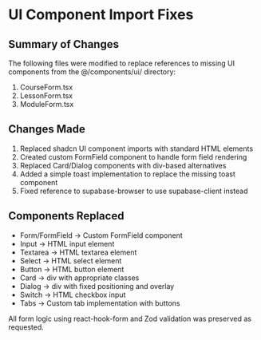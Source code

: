 # UI Component Import Fixes

## Summary of Changes

The following files were modified to replace references to missing UI components from the @/components/ui/ directory:

1. CourseForm.tsx
2. LessonForm.tsx
3. ModuleForm.tsx

## Changes Made

1. Replaced shadcn UI component imports with standard HTML elements
2. Created custom FormField component to handle form field rendering
3. Replaced Card/Dialog components with div-based alternatives
4. Added a simple toast implementation to replace the missing toast component
5. Fixed reference to supabase-browser to use supabase-client instead

## Components Replaced

- Form/FormField → Custom FormField component
- Input → HTML input element
- Textarea → HTML textarea element
- Select → HTML select element
- Button → HTML button element
- Card → div with appropriate classes
- Dialog → div with fixed positioning and overlay
- Switch → HTML checkbox input
- Tabs → Custom tab implementation with buttons

All form logic using react-hook-form and Zod validation was preserved as requested.
